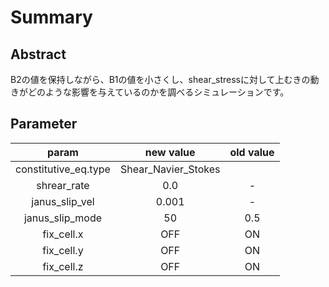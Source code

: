 # Summary

## Abstract
B2の値を保持しながら、B1の値を小さくし、shear_stressに対して上むきの動きがどのような影響を与えているのかを調べるシミュレーションです。

## Parameter
|param|new value|old value|
|:-:|:-:|:-:|
|constitutive_eq.type|Shear_Navier_Stokes|
|shrear_rate|0.0|-|
|janus_slip_vel|0.001|-|
|janus_slip_mode|50|0.5|
|fix_cell.x|OFF|ON|
|fix_cell.y|OFF|ON|
|fix_cell.z|OFF|ON|